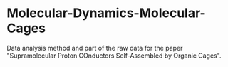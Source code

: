 # Molecular-Dynamics-Molecular-Cages
Data analysis method and part of the raw data for the paper "Supramolecular Proton COnductors Self-Assembled by Organic Cages".
